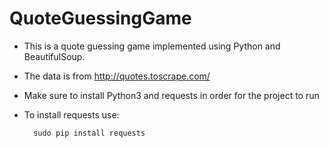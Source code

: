 # QuoteGuessingGame

* This is a quote guessing game implemented using Python and BeautifulSoup.

* The data is from http://quotes.toscrape.com/ 

* Make sure to install Python3 and requests in order for the project to run

* To install requests use:

        sudo pip install requests 
        

